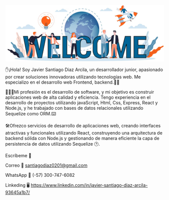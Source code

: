 <div align="center">
  <img src="img/1.png" alt="Descripción de la imagen">
</div>

✋¡Hola! Soy Javier Santiago Diaz Arcila, un desarrollador junior, apasionado por crear soluciones innovadoras utilizando tecnologías web. Me especializo en el desarrollo web Frontend, backend.🧑🏻‍

🧑🏻‍💻Mi profesión es el desarrollo de software, y mi objetivo es construir aplicaciones web de alta calidad y eficiencia. Tengo experiencia en el desarrollo de proyectos
utilizando javaScript, Html, Css, Express, React y Node.js, y he trabajado con bases de datos relacionales utilizando Sequelize como ORM.⌨️

🛠️Ofrezco servicios de desarrollo de aplicaciones web, creando interfaces atractivas y funcionales utilizando React, construyendo una arquitectura de backend sólida 
con Node.js y gestionando de manera eficiente la capa de persistencia de datos utilizando Sequelize 🕑.

Escríbeme 📝

Correo 📧 santiagodiaz0201@gmail.com

WhatsApp 📲 (-57) 300-747-6082

Linkeding 🖥️ https://www.linkedin.com/in/javier-santiago-diaz-arcila-93645a1b7/
